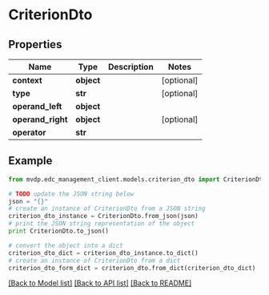 # CriterionDto


## Properties
Name | Type | Description | Notes
------------ | ------------- | ------------- | -------------
**context** | **object** |  | [optional] 
**type** | **str** |  | [optional] 
**operand_left** | **object** |  | 
**operand_right** | **object** |  | [optional] 
**operator** | **str** |  | 

## Example

```python
from mvdp.edc_management_client.models.criterion_dto import CriterionDto

# TODO update the JSON string below
json = "{}"
# create an instance of CriterionDto from a JSON string
criterion_dto_instance = CriterionDto.from_json(json)
# print the JSON string representation of the object
print CriterionDto.to_json()

# convert the object into a dict
criterion_dto_dict = criterion_dto_instance.to_dict()
# create an instance of CriterionDto from a dict
criterion_dto_form_dict = criterion_dto.from_dict(criterion_dto_dict)
```
[[Back to Model list]](../README.md#documentation-for-models) [[Back to API list]](../README.md#documentation-for-api-endpoints) [[Back to README]](../README.md)


